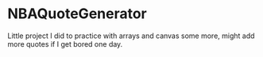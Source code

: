 # NBAQuoteGenerator
Little project I did to practice with arrays and canvas some more, might add more quotes if I get bored one day.
